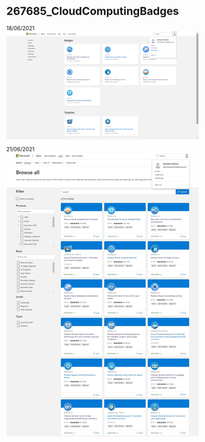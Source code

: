 # 267685_CloudComputingBadges
18/06/2021
![](https://github.com/A-Sathvik/267685_CloudComputingBadges/blob/faeb771dde6d456547fb33c3b4833ee4aeb548d7/267685%2018-06.png)

21/06/2021
![](https://github.com/A-Sathvik/267685_CloudComputingBadges/blob/ac10b71ed159fd4c27a3e1407eff9cdaa120ecc5/267685%2021-06.png)
